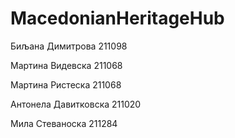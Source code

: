 # MacedonianHeritageHub

Биљана Димитрова 211098 


Мартина Видевска 211068 


Мартина Ристеска 211068 


Антонела Давитковска 211020 


Мила Стеваноска 211284
